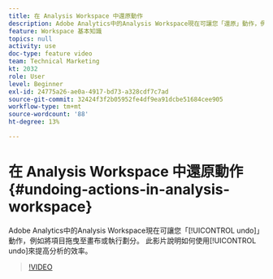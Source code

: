 ```yaml
---
title: 在 Analysis Workspace 中還原動作
description: Adobe Analytics中的Analysis Workspace現在可讓您「還原」動作，例如將項目拖曳至畫布或執行劃分。 此影片說明如何使用還原來提高分析的效率。
feature: Workspace 基本知識
topics: null
activity: use
doc-type: feature video
team: Technical Marketing
kt: 2032
role: User
level: Beginner
exl-id: 24775a26-ae0a-4917-bd73-a328cdf7c7ad
source-git-commit: 32424f3f2b05952fe4df9ea91dcbe51684cee905
workflow-type: tm+mt
source-wordcount: '88'
ht-degree: 13%

---
```


# 在 Analysis Workspace 中還原動作 {#undoing-actions-in-analysis-workspace}

Adobe Analytics中的Analysis Workspace現在可讓您「[!UICONTROL undo]」動作，例如將項目拖曳至畫布或執行劃分。 此影片說明如何使用[!UICONTROL undo]來提高分析的效率。

>[!VIDEO](https://video.tv.adobe.com/v/23983/?quality=12)
